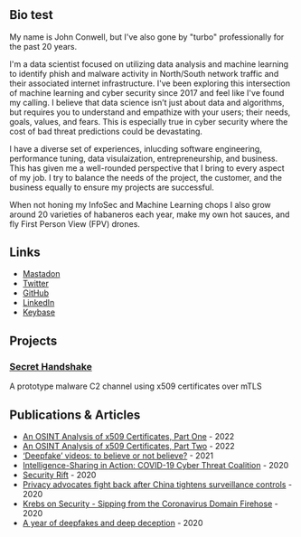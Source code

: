 #

## Bio test
My name is John Conwell, but I've also gone by "turbo" professionally for the past 20 years. 

I'm a data scientist focused on utilizing data analysis and machine learning to identify phish and malware activity in North/South network traffic and their associated internet infrastructure. I've been exploring this intersection of machine learning and cyber security since 2017 and feel like I've found my calling. I believe that data science isn’t just about data and algorithms, but requires you to understand and empathize with your users; their needs, goals, values, and fears. This is especially true in cyber security where the cost of bad threat predictions could be devastating.

I have a diverse set of experiences, inlucding software engineering, performance tuning, data visulaization, entrepreneurship, and business. This has given me a well-rounded perspective that I bring to every aspect of my job. I try to balance the needs of the project, the customer, and the business equally to ensure my projects are successful.

When not honing my InfoSec and Machine Learning chops I also grow around 20 varieties of habaneros each year, make my own hot sauces, and fly First Person View (FPV) drones.

## Links

* [Mastadon](https://infosec.exchange/@turbo)
* [Twitter](https://twitter.com/turboCodr)
* [GitHub](https://github.com/jconwell)
* [LinkedIn](https://www.linkedin.com/in/jconwell/)
* [Keybase](https://keybase.io/turbojc/)

## Projects

### [Secret Handshake](https://github.com/jconwell/secret_handshake) 
A prototype malware C2 channel using x509 certificates over mTLS

## Publications & Articles
* <a href="https://blog.gigamon.com/2022/10/19/an-osint-analysis-of-x509-certificates-part-one-something-seems-phishy/" target="_blank">An OSINT Analysis of x509 Certificates, Part One</a> - 2022
* <a href="https://blog.gigamon.com/2022/10/24/an-osint-analysis-of-x509-certificates-part-two-digging-into-the-san/" target="_blank">An OSINT Analysis of x509 Certificates, Part Two</a> - 2022
* <a href="https://www.ft.com/content/803767b7-2076-41e2-a587-1f13c77d1675" target="_blank">‘Deepfake’ videos: to believe or not believe?</a> - 2021
* <a href="https://securityboulevard.com/2020/09/intelligence-sharing-in-action-covid-19-cyber-threat-coalition/" target="_blank">Intelligence-Sharing in Action: COVID-19 Cyber Threat Coalition</a> - 2020
* <a href="https://www.thewirechina.com/2020/08/30/security-rift/" target="_blank">Security Rift</a> - 2020
* <a href="https://portswigger.net/daily-swig/cat-and-mouse-privacy-advocates-fight-back-after-china-tightens-surveillance-controls" target="_blank">Privacy advocates fight back after China tightens surveillance controls</a> - 2020
* <a href="https://krebsonsecurity.com/2020/04/sipping-from-the-coronavirus-domain-firehose/" target="_blank">Krebs on Security - Sipping from the Coronavirus Domain Firehose</a> - 2020
* <a href="https://www.helpnetsecurity.com/2020/01/29/deepfake-technology/" target="_blank">A year of deepfakes and deep deception</a> - 2020
